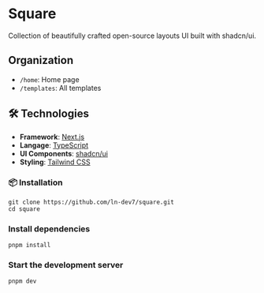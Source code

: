 # Square

Collection of beautifully crafted open-source layouts UI built with shadcn/ui.

## Organization

- `/home`: Home page
- `/templates`: All templates

## 🛠️ Technologies

- **Framework**: [Next.js](https://nextjs.org/)
- **Langage**: [TypeScript](https://www.typescriptlang.org/)
- **UI Components**: [shadcn/ui](https://ui.shadcn.com/)
- **Styling**: [Tailwind CSS](https://tailwindcss.com/)

### 📦 Installation

```shell
git clone https://github.com/ln-dev7/square.git
cd square
```

### Install dependencies

```shell
pnpm install
```

### Start the development server

```shell
pnpm dev
```
